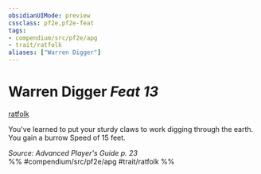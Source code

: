 ```yaml
---
obsidianUIMode: preview
cssclass: pf2e,pf2e-feat
tags:
- compendium/src/pf2e/apg
- trait/ratfolk
aliases: ["Warren Digger"]
---
```

# Warren Digger  *Feat 13*  
[ratfolk](../../Rules/traits/ratfolk-b1.md)  


You've learned to put your sturdy claws to work digging through the earth. You gain a burrow Speed of 15 feet.

*Source: Advanced Player's Guide p. 23*  
%% #compendium/src/pf2e/apg #trait/ratfolk %%